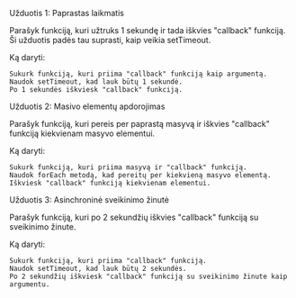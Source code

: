 Užduotis 1: Paprastas laikmatis

Parašyk funkciją, kuri užtruks 1 sekundę ir tada iškvies "callback" funkciją. Ši užduotis padės tau suprasti, kaip veikia setTimeout.

Ką daryti:

    Sukurk funkciją, kuri priima "callback" funkciją kaip argumentą.
    Naudok setTimeout, kad lauk būtų 1 sekundė.
    Po 1 sekundės iškviesk "callback" funkciją.

Užduotis 2: Masivo elementų apdorojimas

Parašyk funkciją, kuri pereis per paprastą masyvą ir iškvies "callback" funkciją kiekvienam masyvo elementui.

Ką daryti:

    Sukurk funkciją, kuri priima masyvą ir "callback" funkciją.
    Naudok forEach metodą, kad pereitų per kiekvieną masyvo elementą.
    Iškviesk "callback" funkciją kiekvienam elementui.

Užduotis 3: Asinchroninė sveikinimo žinutė

Parašyk funkciją, kuri po 2 sekundžių iškvies "callback" funkciją su sveikinimo žinute.

Ką daryti:

    Sukurk funkciją, kuri priima "callback" funkciją.
    Naudok setTimeout, kad lauk būtų 2 sekundės.
    Po 2 sekundžių iškviesk "callback" funkciją su sveikinimo žinute kaip argumentu.